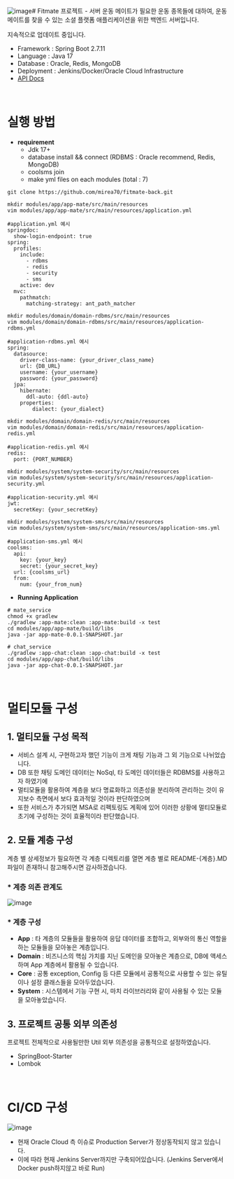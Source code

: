 ![image](https://github.com/mirea70/fitmate-back/assets/101246806/d9f7af9e-be3d-444f-b103-271a4362243b)# Fitmate 프로젝트 - 서버
운동 메이트가 필요한 운동 종목들에 대하여, 운동 메이트를 찾을 수 있는 소셜 플랫폼 애플리케이션을 위한 백엔드 서버입니다.

지속적으로 업데이트 중입니다.

- Framework : Spring Boot 2.7.11
- Language : Java 17
- Database : Oracle, Redis, MongoDB
- Deployment : Jenkins/Docker/Oracle Cloud Infrastructure
- [API Docs](http://144.24.78.25:8090/swagger)

</br>

# 실행 방법
- **requirement**
  - Jdk 17+
  - database install && connect (RDBMS : Oracle recommend, Redis, MongoDB)
  - coolsms join
  - make yml files on each modules (total : 7)
```
git clone https://github.com/mirea70/fitmate-back.git

mkdir modules/app/app-mate/src/main/resources
vim modules/app/app-mate/src/main/resources/application.yml

#application.yml 예시
springdoc:
  show-login-endpoint: true
spring:
  profiles:
    include:
      - rdbms
      - redis
      - security
      - sms
    active: dev
  mvc:
    pathmatch:
      matching-strategy: ant_path_matcher

mkdir modules/domain/domain-rdbms/src/main/resources
vim modules/domain/domain-rdbms/src/main/resources/application-rdbms.yml

#application-rdbms.yml 예시
spring:
  datasource:
    driver-class-name: {your_driver_class_name}
    url: {DB_URL}
    username: {your_username}
    password: {your_password}
  jpa:
    hibernate:
      ddl-auto: {ddl-auto}
    properties:
        dialect: {your_dialect}

mkdir modules/domain/domain-redis/src/main/resources
vim modules/domain/domain-redis/src/main/resources/application-redis.yml

#application-redis.yml 예시
redis:
  port: {PORT_NUMBER}

mkdir modules/system/system-security/src/main/resources
vim modules/system/system-security/src/main/resources/application-security.yml

#application-security.yml 예시
jwt:
  secretKey: {your_secretKey}

mkdir modules/system/system-sms/src/main/resources
vim modules/system/system-sms/src/main/resources/application-sms.yml

#application-sms.yml 예시
coolsms:
  api:
    key: {your_key}
    secret: {your_secret_key}
  url: {coolsms_url}
  from:
    num: {your_from_num}

```

- **Running Application**
```
# mate_service
chmod +x gradlew
./gradlew :app-mate:clean :app-mate:build -x test
cd modules/app/app-mate/build/libs
java -jar app-mate-0.0.1-SNAPSHOT.jar

# chat_service
./gradlew :app-chat:clean :app-chat:build -x test
cd modules/app/app-chat/build/libs
java -jar app-chat-0.0.1-SNAPSHOT.jar
```

</br>

# 멀티모듈 구성

## 1. 멀티모듈 구성 목적
- 서비스 설계 시, 구현하고자 했던 기능이 크게 채팅 기능과 그 외 기능으로 나뉘었습니다.
- DB 또한 채팅 도메인 데이터는 NoSql, 타 도메인 데이터들은 RDBMS를 사용하고자 하였기에
- 멀티모듈을 활용하여 계층을 보다 명료화하고 의존성을 분리하여 관리하는 것이 유지보수 측면에서 보다 효과적일 것이라 판단하였으며
- 또한 서비스가 추가되면 MSA로 리펙토링도 계획에 있어 이러한 상황에 멀티모듈로 초기에 구성하는 것이 효율적이라 판단했습니다.

## 2. 모듈 계층 구성
계층 별 상세정보가 필요하면 각 계층 디렉토리를 열면 계층 별로 README-{계층}.MD 파일이 존재하니
참고해주시면 감사하겠습니다.

<h3> * 계층 의존 관계도 </h3>

![image](https://github.com/mirea70/fitmate-back/assets/101246806/52fa32e3-6224-4adc-a9b4-9727b0ecc99f)


<h3> * 계층 구성 </h3>

- **App** : 타 계층의 모듈들을 활용하여 응답 데이터를 조합하고, 외부와의 통신 역할을 하는 모듈들을 모아놓은 계층입니다.
- **Domain** : 비즈니스의 핵심 가치를 지닌 도메인을 모아놓은 계층으로, DB에 액세스하며 App 계층에서 활용될 수 있습니다.
- **Core** : 공통 exception, Config 등 다른 모듈에서 공통적으로 사용할 수 있는 유틸이나 설정 클래스들을 모아두었습니다.
- **System** : 시스템에서 기능 구현 시, 마치 라이브러리와 같이 사용될 수 있는 모듈을 모아놓았습니다.

## 3. 프로젝트 공통 외부 의존성
프로젝트 전체적으로 사용될만한 Util 외부 의존성을 공통적으로 설정하였습니다.
- SpringBoot-Starter
- Lombok

</br>

# CI/CD 구성
![image](https://github.com/mirea70/fitmate-back/assets/101246806/d7d15f27-89a0-4d11-95b6-363ecb6b7c47)
- 현재 Oracle Cloud 측 이슈로 Production Server가 정상동작되지 않고 있습니다.
- 이에 따라 현재 Jenkins Server까지만 구축되어있습니다. (Jenkins Server에서 Docker push하지않고 바로 Run)
